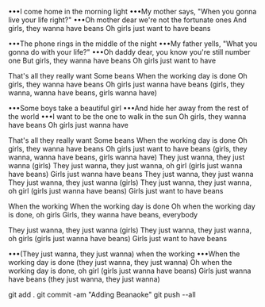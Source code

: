 •••I come home in the morning light
•••My mother says, "When you gonna live your life right?"
•••Oh mother dear we're not the fortunate ones
And girls, they wanna have beans
Oh girls just want to have beans

•••The phone rings in the middle of the night
•••My father yells, "What you gonna do with your life?"
•••Oh daddy dear, you know you're still number one
But girls, they wanna have beans
Oh girls just want to have

That's all they really want
Some beans
When the working day is done
Oh girls, they wanna have beans
Oh girls just wanna have beans (girls, they wanna, wanna have beans, girls wanna have)

•••Some boys take a beautiful girl
•••And hide her away from the rest of the world
•••I want to be the one to walk in the sun
Oh girls, they wanna have beans
Oh girls just wanna have

That's all they really want
Some beans
When the working day is done
Oh girls, they wanna have beans
Oh girls just want to have beans (girls, they wanna, wanna have beans, girls wanna have)
They just wanna, they just wanna (girls)
They just wanna, they just wanna, oh girl (girls just wanna have beans)
Girls just wanna have beans
They just wanna, they just wanna
They just wanna, they just wanna (girls)
They just wanna, they just wanna, oh girl (girls just wanna have beans)
Girls just want to have beans

When the working
When the working day is done
Oh when the working day is done, oh girls
Girls, they wanna have beans, everybody

They just wanna, they just wanna (girls)
They just wanna, they just wanna, oh girls (girls just wanna have beans)
Girls just want to have beans

•••(They just wanna, they just wanna) when the working
•••When the working day is done (they just wanna, they just wanna)
Oh when the working day is done, oh girl (girls just wanna have beans)
Girls just wanna have beans (they just wanna, they just wanna)

git add .
git commit -am "Adding Beanaoke"
git push --all  